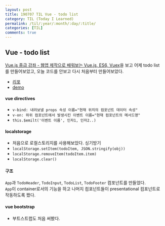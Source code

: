 ```yaml
---
layout: post
title: 190707 TIL Vue - todo list
category: TIL (Today I Learned)
permalink: /til/:year/:month/:day/:title/
categories: [TIL]
comments: true
---
```


## **Vue - todo list**  

[Vue.js 중급 강좌 - 웹앱 제작으로 배워보는 Vue.js, ES6, Vuex](https://www.inflearn.com/course/vue-pwa-vue-js-%EC%A4%91%EA%B8%89/dashboard)을 보고 어제 todo list를 만들어보았고, 오늘 코드를 안보고 다시 처음부터 만들어보았다.   
- [리포](https://github.com/developersoom/my-vue-todo)
- [demo](https://developersoom.github.io/vue-todo/)

#### vue directives
- `v-bind: 내려보낼 props 속성 이름="현재 위치의 컴포넌트 데이터 속성"`
- `v-on: 하위 컴포넌트에서 발생시킨 이벤트 이름="현재 컴포넌트의 메서드명"`
- `this.$emilt('이벤트 이름', 인자1, 인자2..)`

#### localstorage
- 처음으로 로컬스토리지를 사용해보았다. 싱기방기
- `localStorage.setItem(todoItem, JSON.stringify(obj))`
- `localStorage.removeItem(todoItem.item)`
- `localStorage.clear()`

#### 구조
`App`과 `TodoHeader`, `TodoInput`, `TodoList`, `TodoFooter` 컴포넌트를 만들었다.    
`App`이 container로서의 기능을 하고 나머지 컴포넌트들이 presentational 컴포넌트로 작동하도록 짰다. 

#### vue bootstrap
- 부트스트랩도 처음 써봤다. 

